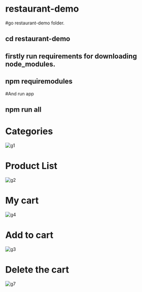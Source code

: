 # restaurant-demo
#go  restaurant-demo folder.
## cd  restaurant-demo 

## firstly run requirements for downloading node_modules.
## npm requiremodules

#And run app
## npm run all
# Categories
![g1](https://user-images.githubusercontent.com/9059441/67985992-18bfbe00-fc3b-11e9-9e8a-7160af1ca7ac.png)

# Product List
![g2](https://user-images.githubusercontent.com/9059441/67986046-3a20aa00-fc3b-11e9-8258-bb868ffcfc0d.png)

# My cart
![g4](https://user-images.githubusercontent.com/9059441/67986196-866bea00-fc3b-11e9-8368-ad6bde535223.png)


# Add to cart
![g3](https://user-images.githubusercontent.com/9059441/67985293-97b3f700-fc39-11e9-87fe-c7b0c4bff17a.png)

# Delete the cart
![g7](https://user-images.githubusercontent.com/9059441/67985363-c0d48780-fc39-11e9-87a8-955cb692deff.png)

